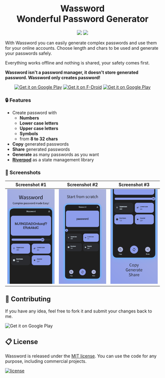 <div align="center">
  <h1>Wassword<br>Wonderful Password Generator</h1>
  <p align="center">
  <a href="https://dart.dev/"><img src="https://img.shields.io/badge/Dart-0175C2?style=for-the-badge&logo=dart&logoColor=white"></a>
  <a href="https://flutter.dev/"><img src="https://img.shields.io/badge/Flutter-02569B?style=for-the-badge&logo=flutter&logoColor=white"></a>
  </p>
</div>

With Wassword you can easily generate complex passwords and use them for your online accounts. Choose length and chars to be used and generate your passwords safely.

Everything works offline and nothing is shared, your safety comes first.

**Wassword isn't a password manager, it doesn't store generated password. Wassword only creates password!**

<p align="center">
  <a href="https://play.google.com/store/apps/details?id=com.albertobonacina.wassword"><img alt="Get it on Google Play" src="https://img.shields.io/badge/Android-3DDC84?style=for-the-badge&logo=android&logoColor=white" height="50px"/></a>
  <a href="https://f-droid.org/it/packages/com.albertobonacina.wassword/"><img alt="Get it on F-Droid" src="https://img.shields.io/badge/Fdroid-1976D2?style=for-the-badge&logo=fdroid&logoColor=white" height="50px"/></a>
  <a href="https://wassword.albertobonacina.com/"><img alt="Get it on Google Play" src="https://img.shields.io/badge/Netlify-00C7B7?style=for-the-badge&logo=netlify&logoColor=white" height="50px"/></a>
</p>

### 🔒 Features

- Create password with
  - **Numbers**
  - **Lower case letters**
  - **Upper case letters**
  - **Symbols**
  - from **8 to 32 chars**
- **Copy** generated passwords
- **Share** generated passwords
- **Generate** as many passwords as you want
- **[Riverpod](https://riverpod.dev/)** as a state management library

### 📱 Screenshots

| Screenshot #1 | Screenshot #2 | Screenshot #3 |
|-|-|-|
| <img src="screenshot/first.png" width="300"> | <img src="screenshot/second.png" width="300"> | <img src="screenshot/third.png" width="300"> |

## 💎 Contributing

If you have any idea, feel free to fork it and submit your changes back to me.

<img alt="Get it on Google Play" src="https://img.shields.io/badge/Ask%20me-anything-1abc9c.svg" />

## 📋 License

Wassword is released under the [MIT license](LICENSE.md). You can use the code for any purpose, including commercial projects.

[![license](https://img.shields.io/badge/License-MIT-yellow.svg)](https://opensource.org/licenses/MIT)
